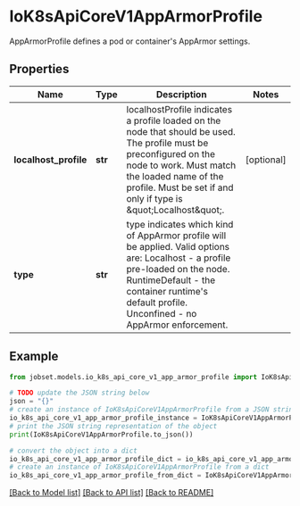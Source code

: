 # IoK8sApiCoreV1AppArmorProfile

AppArmorProfile defines a pod or container's AppArmor settings.

## Properties

Name | Type | Description | Notes
------------ | ------------- | ------------- | -------------
**localhost_profile** | **str** | localhostProfile indicates a profile loaded on the node that should be used. The profile must be preconfigured on the node to work. Must match the loaded name of the profile. Must be set if and only if type is \&quot;Localhost\&quot;. | [optional] 
**type** | **str** | type indicates which kind of AppArmor profile will be applied. Valid options are:   Localhost - a profile pre-loaded on the node.   RuntimeDefault - the container runtime&#39;s default profile.   Unconfined - no AppArmor enforcement. | 

## Example

```python
from jobset.models.io_k8s_api_core_v1_app_armor_profile import IoK8sApiCoreV1AppArmorProfile

# TODO update the JSON string below
json = "{}"
# create an instance of IoK8sApiCoreV1AppArmorProfile from a JSON string
io_k8s_api_core_v1_app_armor_profile_instance = IoK8sApiCoreV1AppArmorProfile.from_json(json)
# print the JSON string representation of the object
print(IoK8sApiCoreV1AppArmorProfile.to_json())

# convert the object into a dict
io_k8s_api_core_v1_app_armor_profile_dict = io_k8s_api_core_v1_app_armor_profile_instance.to_dict()
# create an instance of IoK8sApiCoreV1AppArmorProfile from a dict
io_k8s_api_core_v1_app_armor_profile_from_dict = IoK8sApiCoreV1AppArmorProfile.from_dict(io_k8s_api_core_v1_app_armor_profile_dict)
```
[[Back to Model list]](../README.md#documentation-for-models) [[Back to API list]](../README.md#documentation-for-api-endpoints) [[Back to README]](../README.md)


